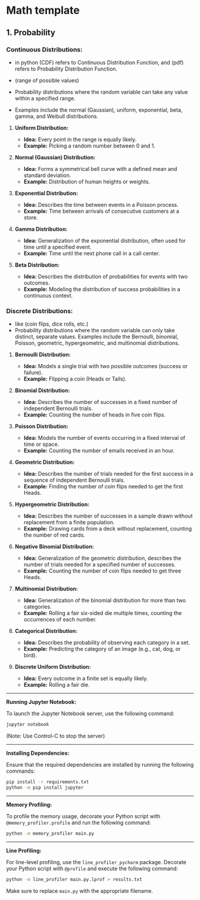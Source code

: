 # Math template

## 1. Probability

### Continuous Distributions:

- in python  (CDF) refers to Continuous Distribution Function,
  and (pdf) refers to Probability Distribution Function.

- (range of possible values)

- Probability distributions where the random variable can take any value within a specified range.
- Examples include the normal (Gaussian), uniform, exponential, beta, gamma, and Weibull distributions.


1. **Uniform Distribution:**
    - **Idea:** Every point in the range is equally likely.
    - **Example:** Picking a random number between 0 and 1.

2. **Normal (Gaussian) Distribution:**
    - **Idea:** Forms a symmetrical bell curve with a defined mean and standard deviation.
    - **Example:** Distribution of human heights or weights.

3. **Exponential Distribution:**
    - **Idea:** Describes the time between events in a Poisson process.
    - **Example:** Time between arrivals of consecutive customers at a store.

4. **Gamma Distribution:**
    - **Idea:** Generalization of the exponential distribution, often used for time until a specified event.
    - **Example:** Time until the next phone call in a call center.

5. **Beta Distribution:**
    - **Idea:** Describes the distribution of probabilities for events with two outcomes.
    - **Example:** Modeling the distribution of success probabilities in a continuous context.

### Discrete Distributions:

- like (coin flips, dice rolls, etc.)
- Probability distributions where the random variable can only take distinct, separate values.
  Examples include the Bernoulli, binomial, Poisson, geometric, hypergeometric, and multinomial distributions.

1. **Bernoulli Distribution:**
    - **Idea:** Models a single trial with two possible outcomes (success or failure).
    - **Example:** Flipping a coin (Heads or Tails).

2. **Binomial Distribution:**
    - **Idea:** Describes the number of successes in a fixed number of independent Bernoulli trials.
    - **Example:** Counting the number of heads in five coin flips.

3. **Poisson Distribution:**
    - **Idea:** Models the number of events occurring in a fixed interval of time or space.
    - **Example:** Counting the number of emails received in an hour.

4. **Geometric Distribution:**
    - **Idea:** Describes the number of trials needed for the first success in a sequence of independent Bernoulli
      trials.
    - **Example:** Finding the number of coin flips needed to get the first Heads.

5. **Hypergeometric Distribution:**
    - **Idea:** Describes the number of successes in a sample drawn without replacement from a finite population.
    - **Example:** Drawing cards from a deck without replacement, counting the number of red cards.

6. **Negative Binomial Distribution:**
    - **Idea:** Generalization of the geometric distribution, describes the number of trials needed for a specified
      number of successes.
    - **Example:** Counting the number of coin flips needed to get three Heads.

7. **Multinomial Distribution:**
    - **Idea:** Generalization of the binomial distribution for more than two categories.
    - **Example:** Rolling a fair six-sided die multiple times, counting the occurrences of each number.

8. **Categorical Distribution:**
    - **Idea:** Describes the probability of observing each category in a set.
    - **Example:** Predicting the category of an image (e.g., cat, dog, or bird).

9. **Discrete Uniform Distribution:**
    - **Idea:** Every outcome in a finite set is equally likely.
    - **Example:** Rolling a fair die.

------------

**Running Jupyter Notebook:**

To launch the Jupyter Notebook server, use the following command:

```bash
jupyter notebook
```

(Note: Use Control-C to stop the server)

---

**Installing Dependencies:**

Ensure that the required dependencies are installed by running the following commands:

```bash
pip install -r requirements.txt
python -m pip install jupyter
```

---

**Memory Profiling:**

To profile the memory usage, decorate your Python script with `@memory_profiler.profile` and run the following command:

```bash
python -m memory_profiler main.py
```

---

**Line Profiling:**

For line-level profiling, use the `line_profiler_pycharm` package. Decorate your Python script with `@profile` and
execute the following command:

```bash
python -m line_profiler main.py.lprof > results.txt
```

Make sure to replace `main.py` with the appropriate filename.